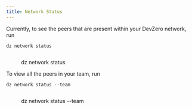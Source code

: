```yaml
---
title: Network Status
---
```


Currently, to see the peers that are present within your DevZero network, run

```
dz network status
```

<figure><img src="../.gitbook/assets/net-status.png" alt=""><figcaption><p>dz network status</p></figcaption></figure>

To view all the peers in your team, run

```
dz network status --team
```

<figure><img src="../.gitbook/assets/net-status-team.png" alt=""><figcaption><p>dz network status --team</p></figcaption></figure>
